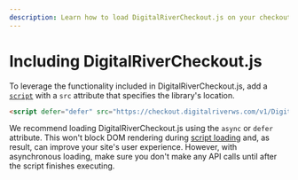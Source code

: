 ```yaml
---
description: Learn how to load DigitalRiverCheckout.js on your checkout page
---
```


# Including DigitalRiverCheckout.js

To leverage the functionality included in DigitalRiverCheckout.js, add a [`script`](https://developer.mozilla.org/en-US/docs/Web/HTML/Element/script) with a `src` attribute that specifies the library's location.

```html
<script defer="defer" src="https://checkout.digitalriverws.com/v1/DigitalRiverCheckout.js"></script>
```

We recommend loading DigitalRiverCheckout.js using the `async` or `defer` attribute. This won't block DOM rendering during [script loading](https://developer.mozilla.org/en-US/docs/Learn/JavaScript/First\_steps/What\_is\_JavaScript#script\_loading\_strategies) and, as result, can improve your site's user experience. However, with asynchronous loading, make sure you don't make any API calls until after the script finishes executing.&#x20;
